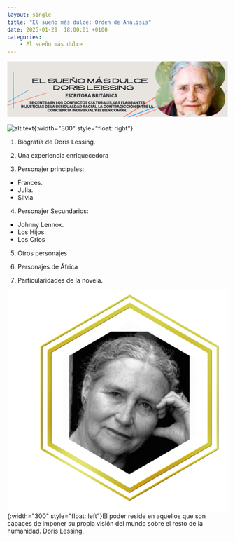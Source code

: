 ```yaml
---
layout: single
title: "El sueño más dulce: Orden de Análisis"
date: 2025-01-29  18:00:01 +0100
categories: 
    - El sueño más dulce
---
```

![alt text](</assets/img/banner doris lessing.png>)

 





![alt text](</assets/img/el sueño mas dulce portada.jpg>){:width="300" style="float: right"} 
1.	 Biografía de Doris Lessing.     

2.	Una experiencia enriquecedora

3. Personajer principales:
* Frances.
* Julia.
* Silvia 


4. Personajer Secundarios:
* Johnny Lennox.
* Los Hijos.
* Los Crios 


5.	Otros personajes

6.	Personajes de África

7.	Particularidades de la novela. 








 ![alt text](</assets/img/Doris fotogragia.png>){:width="300" style="float: left"}El poder reside en aquellos que son capaces de imponer su propia visión del mundo sobre el resto de la humanidad. Doris Lessing.